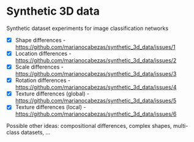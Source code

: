 # Synthetic 3D data
Synthetic dataset experiments for image classification networks
- [x] Shape differences - https://github.com/marianocabezas/synthetic_3d_data/issues/1
- [x] Location differences - https://github.com/marianocabezas/synthetic_3d_data/issues/2
- [x] Scale differences - https://github.com/marianocabezas/synthetic_3d_data/issues/3
- [x] Rotation differences - https://github.com/marianocabezas/synthetic_3d_data/issues/4
- [x] Texture differences (global) - https://github.com/marianocabezas/synthetic_3d_data/issues/5
- [x] Texture differences (local) - https://github.com/marianocabezas/synthetic_3d_data/issues/6

Possible other ideas: compositional differences, complex shapes, multi-class datasets, ...
